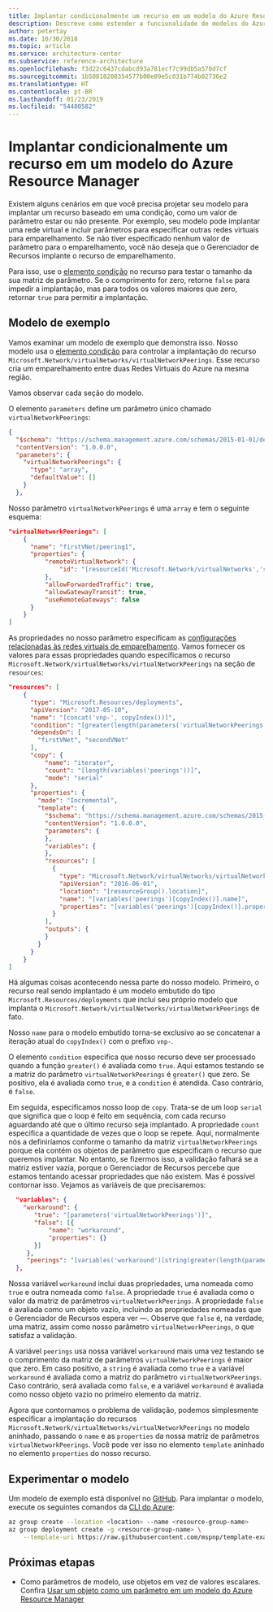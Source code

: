 ```yaml
---
title: Implantar condicionalmente um recurso em um modelo do Azure Resource Manager
description: Descreve como estender a funcionalidade de modelos do Azure Resource Manager para implantar condicionalmente um recurso dependendo do valor de um parâmetro.
author: petertay
ms.date: 10/30/2018
ms.topic: article
ms.service: architecture-center
ms.subservice: reference-architecture
ms.openlocfilehash: f3d22c6437cdabcd93a781ecf7c99db5a570d7cf
ms.sourcegitcommit: 1b50810208354577b00e89e5c031b774b02736e2
ms.translationtype: HT
ms.contentlocale: pt-BR
ms.lasthandoff: 01/23/2019
ms.locfileid: "54480582"
---
```

# <a name="conditionally-deploy-a-resource-in-an-azure-resource-manager-template"></a>Implantar condicionalmente um recurso em um modelo do Azure Resource Manager

Existem alguns cenários em que você precisa projetar seu modelo para implantar um recurso baseado em uma condição, como um valor de parâmetro estar ou não presente. Por exemplo, seu modelo pode implantar uma rede virtual e incluir parâmetros para especificar outras redes virtuais para emparelhamento. Se não tiver especificado nenhum valor de parâmetro para o emparelhamento, você não deseja que o Gerenciador de Recursos implante o recurso de emparelhamento.

Para isso, use o [elemento condição][azure-resource-manager-condition] no recurso para testar o tamanho da sua matriz de parâmetro. Se o comprimento for zero, retorne `false` para impedir a implantação, mas para todos os valores maiores que zero, retornar `true` para permitir a implantação.

## <a name="example-template"></a>Modelo de exemplo

Vamos examinar um modelo de exemplo que demonstra isso. Nosso modelo usa o [elemento condição][azure-resource-manager-condition] para controlar a implantação do recurso `Microsoft.Network/virtualNetworks/virtualNetworkPeerings`. Esse recurso cria um emparelhamento entre duas Redes Virtuais do Azure na mesma região.

Vamos observar cada seção do modelo.

O elemento `parameters` define um parâmetro único chamado `virtualNetworkPeerings`:

```json
{
  "$schema": "https://schema.management.azure.com/schemas/2015-01-01/deploymentTemplate.json#",
  "contentVersion": "1.0.0.0",
  "parameters": {
    "virtualNetworkPeerings": {
      "type": "array",
      "defaultValue": []
    }
  },
```

Nosso parâmetro `virtualNetworkPeerings` é uma `array` e tem o seguinte esquema:

```json
"virtualNetworkPeerings": [
    {
      "name": "firstVNet/peering1",
      "properties": {
          "remoteVirtualNetwork": {
              "id": "[resourceId('Microsoft.Network/virtualNetworks','secondVNet')]"
          },
          "allowForwardedTraffic": true,
          "allowGatewayTransit": true,
          "useRemoteGateways": false
      }
    }
]
```

As propriedades no nosso parâmetro especificam as [configurações relacionadas às redes virtuais de emparelhamento][vnet-peering-resource-schema]. Vamos fornecer os valores para essas propriedades quando especificamos o recurso `Microsoft.Network/virtualNetworks/virtualNetworkPeerings` na seção de `resources`:

```json
"resources": [
    {
      "type": "Microsoft.Resources/deployments",
      "apiVersion": "2017-05-10",
      "name": "[concat('vnp-', copyIndex())]",
      "condition": "[greater(length(parameters('virtualNetworkPeerings')), 0)]",
      "dependsOn": [
        "firstVNet", "secondVNet"
      ],
      "copy": {
          "name": "iterator",
          "count": "[length(variables('peerings'))]",
          "mode": "serial"
      },
      "properties": {
        "mode": "Incremental",
        "template": {
          "$schema": "https://schema.management.azure.com/schemas/2015-01-01/deploymentTemplate.json#",
          "contentVersion": "1.0.0.0",
          "parameters": {
          },
          "variables": {
          },
          "resources": [
            {
              "type": "Microsoft.Network/virtualNetworks/virtualNetworkPeerings",
              "apiVersion": "2016-06-01",
              "location": "[resourceGroup().location]",
              "name": "[variables('peerings')[copyIndex()].name]",
              "properties": "[variables('peerings')[copyIndex()].properties]"
            }
          ],
          "outputs": {
          }
        }
      }
    }
]
```

Há algumas coisas acontecendo nessa parte do nosso modelo. Primeiro, o recurso real sendo implantado é um modelo embutido do tipo `Microsoft.Resources/deployments` que inclui seu próprio modelo que implanta o `Microsoft.Network/virtualNetworks/virtualNetworkPeerings` de fato.

Nosso `name` para o modelo embutido torna-se exclusivo ao se concatenar a iteração atual do `copyIndex()` com o prefixo `vnp-`.

O elemento `condition` especifica que nosso recurso deve ser processado quando a função `greater()` é avaliada como `true`. Aqui estamos testando se a matriz do parâmetro `virtualNetworkPeerings` é `greater()` que zero. Se positivo, ela é avaliada como `true`, e a `condition` é atendida. Caso contrário, é `false`.

Em seguida, especificamos nosso loop de `copy`. Trata-se de um loop `serial` que significa que o loop é feito em sequência, com cada recurso aguardando até que o último recurso seja implantado. A propriedade `count` especifica a quantidade de vezes que o loop se repete. Aqui, normalmente nós a definiríamos conforme o tamanho da matriz `virtualNetworkPeerings` porque ela contém os objetos de parâmetro que especificam o recurso que queremos implantar. No entanto, se fizermos isso, a validação falhará se a matriz estiver vazia, porque o Gerenciador de Recursos percebe que estamos tentando acessar propriedades que não existem. Mas é possível contornar isso. Vejamos as variáveis de que precisaremos:

```json
  "variables": {
    "workaround": {
       "true": "[parameters('virtualNetworkPeerings')]",
       "false": [{
           "name": "workaround",
           "properties": {}
       }]
     },
     "peerings": "[variables('workaround')[string(greater(length(parameters('virtualNetworkPeerings')), 0))]]"
  },
```

Nossa variável `workaround` inclui duas propriedades, uma nomeada como `true` e outra nomeada como `false`. A propriedade `true` é avaliada como o valor da matriz de parâmetros `virtualNetworkPeerings`. A propriedade `false` é avaliada como um objeto vazio, incluindo as propriedades nomeadas que o Gerenciador de Recursos espera ver &mdash;. Observe que `false` é, na verdade, uma matriz, assim como nosso parâmetro `virtualNetworkPeerings`, o que satisfaz a validação.

A variável `peerings` usa nossa variável `workaround` mais uma vez testando se o comprimento da matriz de parâmetros `virtualNetworkPeerings` é maior que zero. Em caso positivo, a `string` é avaliada como `true` e a variável `workaround` é avaliada como a matriz do parâmetro `virtualNetworkPeerings`. Caso contrário, será avaliada como `false`, e a variável `workaround` é avaliada como nosso objeto vazio no primeiro elemento da matriz.

Agora que contornamos o problema de validação, podemos simplesmente especificar a implantação do recursos `Microsoft.Network/virtualNetworks/virtualNetworkPeerings` no modelo aninhado, passando o `name` e as `properties` da nossa matriz de parâmetros `virtualNetworkPeerings`. Você pode ver isso no elemento `template` aninhado no elemento `properties` do nosso recurso.

## <a name="try-the-template"></a>Experimentar o modelo

Um modelo de exemplo está disponível no [GitHub][github]. Para implantar o modelo, execute os seguintes comandos da [CLI do Azure][cli]:

```bash
az group create --location <location> --name <resource-group-name>
az group deployment create -g <resource-group-name> \
    --template-uri https://raw.githubusercontent.com/mspnp/template-examples/master/example2-conditional/deploy.json
```

## <a name="next-steps"></a>Próximas etapas

* Como parâmetros de modelo, use objetos em vez de valores escalares. Confira [Usar um objeto como um parâmetro em um modelo do Azure Resource Manager](./objects-as-parameters.md)

<!-- links -->
[azure-resource-manager-condition]: /azure/azure-resource-manager/resource-manager-templates-resources#condition
[azure-resource-manager-variable]: /azure/azure-resource-manager/resource-group-authoring-templates#variables
[vnet-peering-resource-schema]: /azure/templates/microsoft.network/virtualnetworks/virtualnetworkpeerings
[cli]: /cli/azure/?view=azure-cli-latest
[github]: https://github.com/mspnp/template-examples
